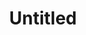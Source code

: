 ---
layout: item
serie: serie2
number: 7
medium: paper
title: Untitled
about: Acrylic on 224g white grained paper, 50x50cm. 2016
---